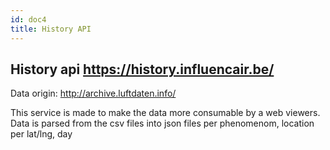 ```yaml
---
id: doc4
title: History API
---
```


## History api https://history.influencair.be/

Data origin: http://archive.luftdaten.info/

This service is made to make the data more consumable by a web viewers.
Data is parsed from the csv files into json files per phenomenom, location per lat/lng, day


